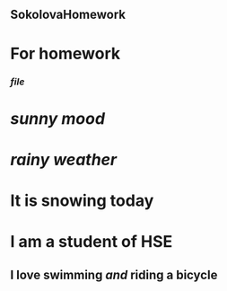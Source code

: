 ## SokolovaHomework
# For homework
### ***file***
# _sunny mood_
# *rainy weather*
# **It is snowing today**
# I am a **student** of HSE
## **I love swimming _and_ riding a bicycle**
